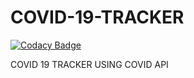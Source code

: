 # COVID-19-TRACKER

[![Codacy Badge](https://api.codacy.com/project/badge/Grade/518ba9a13c3c486d90e29d4282f59189)](https://app.codacy.com/manual/josphatwambugu77/COVID-19-TRACKER?utm_source=github.com&utm_medium=referral&utm_content=wambugucoder/COVID-19-TRACKER&utm_campaign=Badge_Grade_Dashboard)

COVID 19 TRACKER USING COVID API
